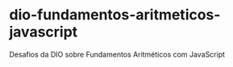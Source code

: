 # dio-fundamentos-aritmeticos-javascript
Desafios da DIO sobre Fundamentos Aritméticos com JavaScript
